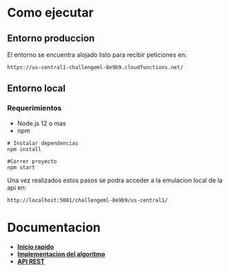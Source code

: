  # Como ejecutar
## Entorno produccion
El entorno se encuentra alojado listo para recibir peticiones en:
```
https://us-central1-challengeml-8e9b9.cloudfunctions.net/
```

## Entorno local
### Requerimientos

- Node.js 12 o mas
- npm

```
# Instalar dependencias
npm install

#Correr proyecto
npm start
```

Una vez realizados estos pasos se podra acceder a la emulacion local de la api en:

```
http://localhost:5001/challengeml-8e9b9/us-central1/
```

# Documentacion
- **[Inicio rapido](./docs/inicioRapido.md)**<br>
- **[Implementacion del algoritmo](./docs/implementacionAlgoritmo.md)**<br>
- **[API REST](./docs/apiRest.md)**<br>



 
